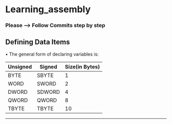 # Learning_assembly

### Please --> Follow Commits step by step


## Defining Data Items

• The general form of declaring variables is:

| Unsigned      | Signed        | Size(in Bytes) |
| ------------- | ------------- |----------------|
| BYTE          | SBYTE         |       1        | 
| WORD          | SWORD         |       2        |
| DWORD         | SDWORD        |       4        |
| QWORD         | QWORD         |       8        |
| TBYTE         | TBYTE         |       10       |
--------------------------------------------------
